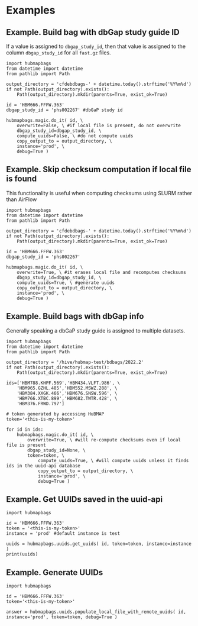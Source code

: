 # Examples

## Example. Build bag with dbGap study guide ID

If a value is assigned to `dbgap_study_id`, then that value is assigned to the column `dbgap_study_id` for all `fast.gz` files.

```
import hubmapbags
from datetime import datetime
from pathlib import Path

output_directory = 'cfdebdbags-' + datetime.today().strftime('%Y%m%d')
if not Path(output_directory).exists():
    Path(output_directory).mkdir(parents=True, exist_ok=True)

id = 'HBM666.FFFW.363'
dbgap_study_id = 'phs002267' #dbGaP study id

hubmapbags.magic.do_it( id, \
    overwrite=False, \ #if local file is present, do not overwrite
    dbgap_study_id=dbgap_study_id, \
    compute_uuids=False, \ #do not compute uuids
    copy_output_to = output_directory, \
    instance='prod', \
    debug=True )
```

## Example. Skip checksum computation if local file is found

This functionality is useful when computing checksums using SLURM rather than AirFlow

```
import hubmapbags
from datetime import datetime
from pathlib import Path

output_directory = 'cfdebdbags-' + datetime.today().strftime('%Y%m%d')
if not Path(output_directory).exists():
    Path(output_directory).mkdir(parents=True, exist_ok=True)

id = 'HBM666.FFFW.363'
dbgap_study_id = 'phs002267'

hubmapbags.magic.do_it( id, \
    overwrite=True, \ #it erases local file and recomputes checksums
    dbgap_study_id=dbgap_study_id, \
    compute_uuids=True, \ #generate uuids
    copy_output_to = output_directory, \
    instance='prod', \
    debug=True )
```

## Example. Build bags with dbGap info

Generally speaking a dbGaP study guide is assigned to multiple datasets. 

```
import hubmapbags
from datetime import datetime
from pathlib import Path

output_directory = '/hive/hubmap-test/bdbags/2022.2'
if not Path(output_directory).exists():
    Path(output_directory).mkdir(parents=True, exist_ok=True)

ids=['HBM788.KHPF.569','HBM434.VLFT.986', \
	'HBM965.GZHL.485','HBM552.MSWZ.288', \
	'HBM384.XXGK.466','HBM676.SNSW.596', \
	'HBM766.XTBC.899','HBM682.TWTR.428', \
	'HBM376.FRWD.797']

# token generated by accessing HuBMAP
token='<this-is-my-token>'

for id in ids:
	hubmapbags.magic.do_it( id, \
        overwrite=True, \ #will re-compute checksums even if local file is present
		dbgap_study_id=None, \
		token=token, \
        	compute_uuids=True, \ #will compute uuids unless it finds ids in the uuid-api database
        	copy_output_to = output_directory, \
        	instance='prod', \
        	debug=True )
```

## Example. Get UUIDs saved in the uuid-api
```
import hubmapbags

id = 'HBM666.FFFW.363'
token = '<this-is-my-token>'
instance = 'prod' #default instance is test

uuids = hubmapbags.uuids.get_uuids( id, token=token, instance=instance )
print(uuids)
```

## Example. Generate UUIDs
```
import hubmapbags

id = 'HBM666.FFFW.363'
token='<this-is-my-token>'

answer = hubmapbags.uuids.populate_local_file_with_remote_uuids( id, instance='prod', token=token, debug=True )
```